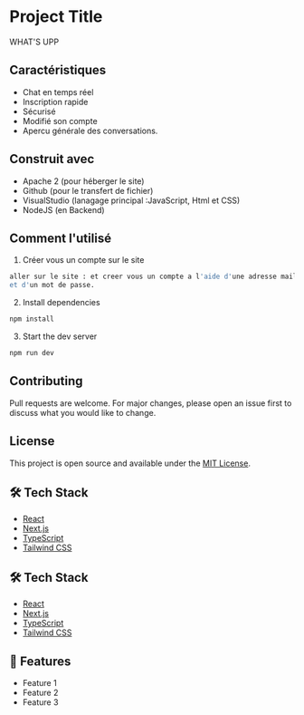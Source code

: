 
# Project Title
WHAT'S UPP

## Caractéristiques
- Chat en temps réel
- Inscription rapide
- Sécurisé
- Modifié son compte 
- Apercu générale des conversations.        


## Construit avec
- Apache 2 (pour héberger le site)
- Github (pour le transfert de fichier)
- VisualStudio (lanagage principal :JavaScript, Html et CSS)
- NodeJS (en Backend)


## Comment l'utilisé
1. Créer vous un compte sur le site 
``` bash
aller sur le site : et creer vous un compte a l'aide d'une adresse mail, d'un pseudo
et d'un mot de passe.
```

2. Install dependencies
``` bash
npm install
```

3. Start the dev server
``` bash
npm run dev
```

## Contributing
Pull requests are welcome. For major changes, please open an issue first to discuss what you would like to change.

## License
This project is open source and available under the [MIT License](LICENSE).

  
## 🛠️ Tech Stack
- [React](https://reactjs.org/)
- [Next.js](https://nextjs.org/)
- [TypeScript](https://www.typescriptlang.org/)
- [Tailwind CSS](https://tailwindcss.com/)
    
## 🛠️ Tech Stack
- [React](https://reactjs.org/)
- [Next.js](https://nextjs.org/)
- [TypeScript](https://www.typescriptlang.org/)
- [Tailwind CSS](https://tailwindcss.com/)
    
## 🧐 Features    
- Feature 1
- Feature 2
- Feature 3
        